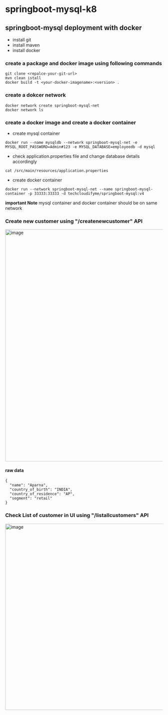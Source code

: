 # springboot-mysql-k8

## springboot-mysql deployment with docker
  - install git
  - install maven
  - install docker
### create a package and docker image using following commands
```
git clone <repalce-your-git-url>
mvn clean istall
docker build -t <your-docker-imagename>:<version> .
```
### create a dokcer network
```
docker network create springboot-mysql-net
docker network ls
```
### create a docker image and create a docker container
- create mysql container
```
docker run --name mysqldb --network springboot-mysql-net -e MYSQL_ROOT_PASSWORD=Admin#123 -e MYSQL_DATABASE=employeedb -d mysql
```
- check application.properties file and change database details accordingly
```
cat /src/main/resources/application.properties
```
- create docker container
```
docker run --network springboot-mysql-net --name springboot-mysql-container -p 33333:33333 -d techcloudifyme/springboot-mysql:v4
```
**important Note** mysql container and docker container should be on same network

### Create new customer using "/createnewcustomer" API
<img width="741" alt="image" src="https://github.com/TechCloudifyMe/springboot-mysql-k8/assets/141027817/40360690-cdae-4506-9971-a6151ed7978b">

#### raw data
```
{
  "name": "Aparna",
  "country_of_birth": "INDIA",
  "country_of_residence": "AP",
  "segment": "retail"
}
```
### Check List of customer in UI using "/listallcustomers" API
<img width="595" alt="image" src="https://github.com/TechCloudifyMe/springboot-mysql-k8/assets/141027817/2bd8cbb1-4566-474c-b234-e409835f0cb4">

